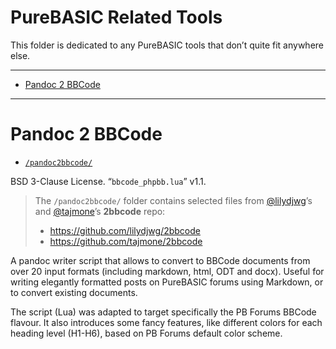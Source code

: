PureBASIC Related Tools
=======================

This folder is dedicated to any PureBASIC tools that don’t quite fit anywhere else.

------------------------------------------------------------------------

<!-- #toc -->
-   [Pandoc 2 BBCode](#pandoc-2-bbcode)

<!-- /toc -->

------------------------------------------------------------------------

Pandoc 2 BBCode
===============

-   [`/pandoc2bbcode/`](/pandoc2bbcode/)

BSD 3-Clause License. “`bbcode_phpbb.lua`” v1.1.

> The `/pandoc2bbcode/` folder contains selected files from [@lilydjwg](https://github.com/lilydjwg)’s and [@tajmone](https://github.com/tajmone)’s **2bbcode** repo:
>
> -   <https://github.com/lilydjwg/2bbcode>
> -   <https://github.com/tajmone/2bbcode>

A pandoc writer script that allows to convert to BBCode documents from over 20 input formats (including markdown, html, ODT and docx). Useful for writing elegantly formatted posts on PureBASIC forums using Markdown, or to convert existing documents.

The script (Lua) was adapted to target specifically the PB Forums BBCode flavour. It also introduces some fancy features, like different colors for each heading level (H1-H6), based on PB Forums default color scheme.
